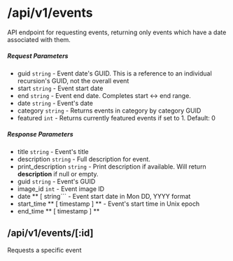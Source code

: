 # /api/v1/events

API endpoint for requesting events, returning only events which have a date associated with them.

##### Request Parameters
- guid ```string``` - Event date's GUID.  This is a reference to an individual recursion's GUID, not the overall event
- start ```string``` - Event start date
- end ```string``` - Event end date.  Completes start <-> end range.
- date ```string``` - Event's date
- category ```string``` - Returns events in category by category GUID
- featured ```int``` - Returns currently featured events if set to 1. Default: 0

##### Response Parameters
- title ```string``` - Event's title
- description ```string``` - Full description for event.
- print_description ```string``` - Print description if available.  Will return **description** if null or empty.
- guid ```string``` - Event's GUID
- image_id ```int``` - Event image ID
- date ** [ string``` - Event start date in Mon DD, YYYY format
- start_time ** [ timestamp ] ** - Event's start time in Unix epoch
- end_time ** [ timestamp ] **

## /api/v1/events/[:id]
Requests a specific event
